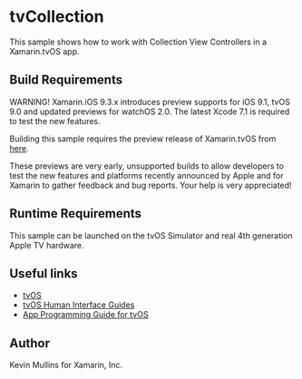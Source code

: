 tvCollection
==============

This sample shows how to work with Collection View Controllers in a Xamarin.tvOS app.

Build Requirements
------------------

WARNING! Xamarin.iOS 9.3.x introduces preview supports for iOS 9.1, tvOS 9.0 and updated previews for watchOS 2.0. The latest Xcode 7.1 is required to test the new features.

Building this sample requires the preview release of Xamarin.tvOS from [here](http://developer.xamarin.com/guides/ios/tvos/getting-started/installation/).

These previews are very early, unsupported builds to allow developers to test the new features and platforms recently announced by Apple and for Xamarin to gather feedback and bug reports. Your help is very appreciated!

Runtime Requirements
------------------

This sample can be launched on the tvOS Simulator and real 4th generation Apple TV hardware.

Useful links
-------------

* [tvOS](https://developer.apple.com/tvos/)
* [tvOS Human Interface Guides](https://developer.apple.com/tvos/human-interface-guidelines/)
* [App Programming Guide for tvOS](https://developer.apple.com/library/prerelease/tvos/documentation/General/Conceptual/AppleTV_PG/)

Author
------

Kevin Mullins for Xamarin, Inc.


